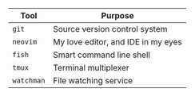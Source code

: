 | Tool       | Purpose                            |
|------------|------------------------------------|
| `git`      | Source version control system      |
| `neovim`   | My love editor, and IDE in my eyes |
| `fish`     | Smart command line shell           |
| `tmux`     | Terminal multiplexer               |
| `watchman` | File watching service              |
